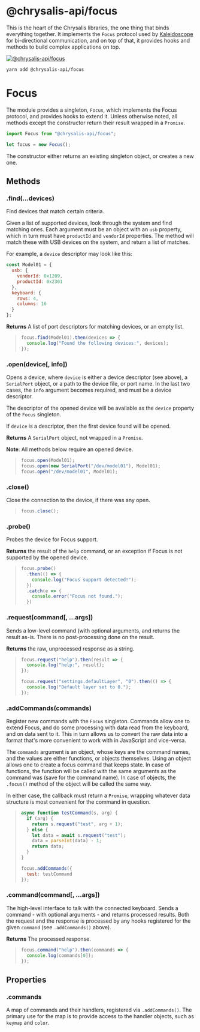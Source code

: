 @chrysalis-api/focus
====================

This is the heart of the Chrysalis libraries, the one thing that binds
everything together. It implements the `Focus` protocol used by
[Kaleidoscope][k:focus] for bi-directional communication, and on top of that, it
provides hooks and methods to build complex applications on top.

 [k:focus]: https://github.com/keyboardio/Kaleidoscope-Focus

[![@chrysalis-api/focus](https://img.shields.io/npm/v/@chrysalis-api/focus.svg?style=for-the-badge&label=@chrysalis-api/focus&logo=npm)](https://www.npmjs.com/package/@chrysalis-api/focus)

```
yarn add @chrysalis-api/focus
```

# Focus

The module provides a singleton, `Focus`, which implements the Focus protocol,
and provides hooks to extend it. Unless otherwise noted, all methods except the constructor return their result wrapped in a `Promise`.

```javascript
import Focus from "@chrysalis-api/focus";

let focus = new Focus();
```

The constructor either returns an existing singleton object, or creates a new
one.

## Methods

### .find(...devices)

Find devices that match certain criteria.

Given a list of supported devices, look through the system and find matching
ones. Each argument must be an object with an `usb` property, which in turn must
have `productId` and `vendorId` properties. The method will match these with USB
devices on the system, and return a list of matches.

For example, a `device` descriptor may look like this:

```javascript
const Model01 = {
  usb: {
    vendorId: 0x1209,
    productId: 0x2301
  },
  keyboard: {
    rows: 4,
    columns: 16
  }
};
```

**Returns** A list of port descriptors for matching devices, or an empty list.

> ```javascript
> focus.find(Model01).then(devices => {
>   console.log("Found the following devices:", devices);
> });
> ```

### .open(device[, info])

Opens a device, where `device` is either a device descriptor (see above), a
`SerialPort` object, or a path to the device file, or port name. In the last two
cases, the `info` argument becomes required, and must be a device descriptor.

The descriptor of the opened device will be available as the `device` property
of the `Focus` singleton.

If `device` is a descriptor, then the first device found will be opened.

**Returns** A `SerialPort` object, not wrapped in a `Promise`.

**Note**: All methods below require an opened device.

> ```javascript
> focus.open(Model01);
> focus.open(new SerialPort("/dev/model01"), Model01);
> focus.open("/dev/model01", Model01);
> ```

### .close()

Close the connection to the device, if there was any open.

> ```javascript
> focus.close();
> ```

### .probe()

Probes the device for Focus support.

**Returns** the result of the `help` command, or an exception if Focus is not
supported by the opened device.

> ```javascript
> focus.probe()
>   .then(() => {
>     console.log("Focus support detected!");
>   })
>   .catch(e => {
>     console.error("Focus not found.");
>   })
> ```

### .request(command[, ...args])

Sends a low-level command (with optional arguments, and returns the result
as-is. There is no post-processing done on the result.

**Returns** the raw, unprocessed response as a string.

> ```javascript
> focus.request("help").then(result => {
>   console.log("help:", result);
> });
>
> focus.request("settings.defaultLayer", "0").then(() => {
>   console.log("Default layer set to 0.");
> });
> ```

### .addCommands(commands)

Register new commands with the `Focus` singleton. Commands allow one to extend
Focus, and do some processing with data read from the keyboard, and on data sent
to it. This in turn allows us to convert the raw data into a format that's more
convenient to work with in JavaScript and vice-versa.

The `commands` argument is an object, whose keys are the command names, and the
values are either functions, or objects themselves. Using an object allows one
to create a focus command that keeps state. In case of functions, the function
will be called with the same arguments as the command was (save for the command
name). In case of objects, the `.focus()` method of the object will be called
the same way.

In either case, the callback must return a `Promise`, wrapping whatever data
structure is most convenient for the command in question.

> ```javascript
> async function testCommand(s, arg) {
>   if (arg) {
>     return s.request("test", arg + 1);
>   } else {
>     let data = await s.request("test");
>     data = parseInt(data) - 1;
>     return data;
>   }
> }
>
> focus.addCommands({
>   test: testCommand
> });
> ```

### .command(command[, ...args])

The high-level interface to talk with the connected keyboard. Sends a command -
with optional arguments - and returns processed results. Both the request and
the response is processed by any hooks registered for the given `command` (see
`.addCommands()` above).

**Returns** The processed response.

> ```javascript
> focus.command("help").then(commands => {
>   console.log(commands[0]);
> });
> ```

## Properties

### .commands

A map of commands and their handlers, registered via `.addCommands()`. The
primary use for the map is to provide access to the handler objects, such as
`keymap` and `color`.
